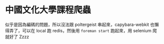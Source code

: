 中國文化大學課程爬蟲
===================

似乎是因為編碼的問題，所以沒法跟 poltergeist 串起來，capybara-webkit 也懶得弄了，可以在 local 跑 redis，然後用 `foreman start` 跑起來，用 selenium 爬就好了 Zzzz

